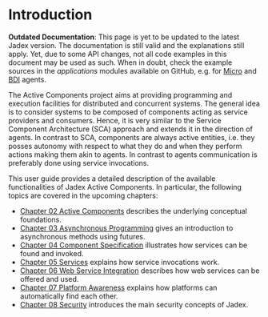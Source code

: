 # Introduction

**Outdated Documentation**: This page is yet to be updated to the latest Jadex version. The documentation is still valid and the explanations still apply. Yet, due to some API changes, not all code examples in this document may be used as such. When in doubt, check the example sources in the *applications* modules available on GitHub, e.g. for [Micro](https://github.com/actoron/jadex/tree/master/applications/micro/src/main/java/jadex/micro) and [BDI](https://github.com/actoron/jadex/tree/master/applications/bdiv3/src/main/java/jadex/bdiv3) agents.

<!-- TODO: Diesen guide am besten rausschmeißen und alles wichtige schon in den ersten Kapiteln erläutern. -->

The Active Components project aims at providing programming and execution facilities for distributed and concurrent systems. The general idea is to consider systems to be composed of components acting as service providers and consumers. Hence, it is very similar to the Service Component Architecture (SCA) approach and extends it in the direction of agents. In contrast to SCA, components are always active entities, i.e. they posses autonomy with respect to what they do and when they perform actions making them akin to agents. In contrast to agents communication is preferably done using service invocations.

This user guide provides a detailed description of the available functionalities of Jadex Active Components. In particular, the following topics are covered in the upcoming chapters:

- [Chapter 02 Active Components](02%20Active%20Components.md)  describes the underlying conceptual foundations.
- [Chapter 03 Asynchronous Programming](03%20Asynchronous%20Programming.md)  gives an introduction to asynchronous methods using futures.
- [Chapter 04 Component Specification](04%20Component%20Specification.md)  illustrates how services can be found and invoked.
- [Chapter 05 Services](05%20Services.md)  explains how service invocations work.
- [Chapter 06 Web Service Integration](06%20Web%20Service%20Integration.md)  describes how web services can be offered and used. 
- [Chapter 07 Platform Awareness](07%20Platform%20Awareness.md)  explains how platforms can automatically find each other.
- [Chapter 08 Security](08%20Security.md)  introduces the main security concepts of Jadex.
